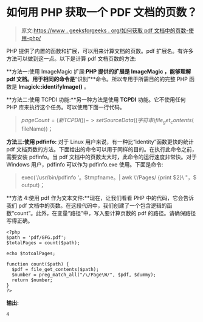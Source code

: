 # 如何用 PHP 获取一个 PDF 文档的页数？

> 原文:[https://www . geeksforgeeks . org/如何获取 pdf 文档中的页数-使用-php/](https://www.geeksforgeeks.org/how-to-get-the-number-of-pages-in-a-pdf-document-using-php/)

PHP 提供了内置的函数和扩展，可以用来计算文档的页数。pdf 扩展名。有许多方法可以做到这一点。以下是计算 pdf 文档页数的方法:

**方法一:使用 ImageMagic 扩展:**PHP 提供的扩展是 **ImageMagic** ，能够理解 pdf 文档。用于相同的命令是**“识别”**命令。所以专用于所需目的的完整 PHP 函数是 **Imagick::identifyImage()** 。

**方法二:使用 TCPDI 功能:**另一种方法是使用 **TCPDI** 功能。它不使用任何 PHP 库来执行这个任务。可以使用下面一行代码。

> $pageCount =(新 TCPDI())- > setSourceData((字符串)file _ get _ contents($ fileName))；

**方法三:使用 pdfinfo:** 对于 Linux 用户来说，有一种比“identity”函数更快的统计 pdf 文档页数的方法。下面给出的命令可以用于同样的目的。在执行此命令之前，需要安装 pdfinfo。当 pdf 文档中的页数太大时，此命令的运行速度非常快。对于 Windows 用户，pdfinfo 可以作为 pdfinfo.exe 使用。下面是命令:

> exec('/usr/bin/pdfinfo '。$tmpfname。| awk \'/Pages/ {print $2}\ "，$ output)；

**方法 4:使用 pdf 作为文本文件:**现在，让我们看看 PHP 中的代码，它会告诉我们 pdf 文档中的页数。在这段代码中，我们创建了一个包含逻辑的函数“count”。此外，在变量“路径”中，写入要计算页数的 pdf 的路径。请确保路径写得正确。

```
<?php 
$path = 'pdf/GFG.pdf';
$totalPages = count($path);

echo $totoalPages;

function count($path) {
  $pdf = file_get_contents($path);
  $number = preg_match_all("/\/Page\W/", $pdf, $dummy);
  return $number;
}  
?>
```

**输出:**

```
4
```